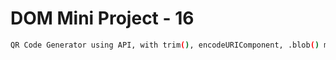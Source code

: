 # DOM Mini Project - 16

```bash
QR Code Generator using API, with trim(), encodeURIComponent, .blob() method, & URL.createObjectURL
```